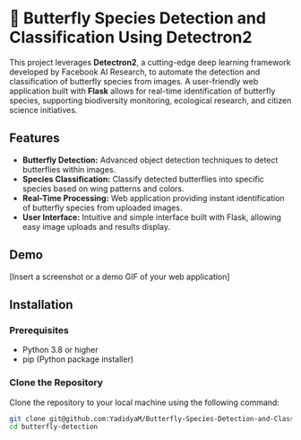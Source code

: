 # 🦋 Butterfly Species Detection and Classification Using Detectron2

This project leverages **Detectron2**, a cutting-edge deep learning framework developed by Facebook AI Research, to automate the detection and classification of butterfly species from images. A user-friendly web application built with **Flask** allows for real-time identification of butterfly species, supporting biodiversity monitoring, ecological research, and citizen science initiatives.

## Features

- **Butterfly Detection:** Advanced object detection techniques to detect butterflies within images.
- **Species Classification:** Classify detected butterflies into specific species based on wing patterns and colors.
- **Real-Time Processing:** Web application providing instant identification of butterfly species from uploaded images.
- **User Interface:** Intuitive and simple interface built with Flask, allowing easy image uploads and results display.

## Demo

[Insert a screenshot or a demo GIF of your web application]

## Installation

### Prerequisites

- Python 3.8 or higher
- pip (Python package installer)

### Clone the Repository

Clone the repository to your local machine using the following command:

```bash
git clone git@github.com:YadidyaM/Butterfly-Species-Detection-and-Classification-Using-Detectron2-and-Flask-Application.git
cd butterfly-detection
